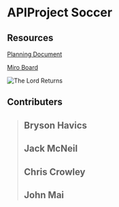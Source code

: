 # APIProject Soccer

## Resources
[Planning Document](https://docs.google.com/document/d/1WE3OF6A9noFcLT5HsK31hMWVEH_l-EnV2SKjTlBMiJk/edit?usp=sharing)

[Miro Board](https://miro.com/app/board/o9J_lxJyUuo=/)

![The Lord Returns](/assets/images/Lord-Bendter.jpg "Lord Bendtner")

## Contributers
> Bryson Havics
> ---
> Jack McNeil
> ---
> Chris Crowley
> ---
> John Mai
> ---

